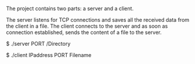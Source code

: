 The project contains two parts: a server and a client.

The server listens for TCP connections and saves all the received data from the client in a file.
The client connects to the server and as soon as connection established, sends the content of a file to the server.


$ ./server PORT /Directory

$ ./client IPaddress PORT Filename 
